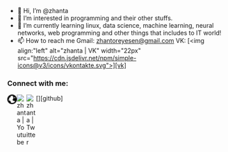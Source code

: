 - 👋 Hi, I’m @zhanta
- 👀 I’m interested in programming and their other stuffs.
- 🌱 I’m currently learning linux, data science, machine learning, neural networks, web programming and other things that includes to IT world!
- 📫 How to reach me Gmail: zhantoreyesen@gmail.com VK: [<img align:"left" alt="zhanta | VK" width="22px" src="https://cdn.jsdelivr.net/npm/simple-icons@v3/icons/vkontakte.svg">][vk]

### Connect with me:
[<img align="left" alt="zhanta" width="22px" src="https://raw.githubusercontent.com/iconic/open-iconic/master/svg/globe.svg" />][github]
[<img align="left" alt="zhanta | Youtube" width="22px" src="https://cdn.jsdelivr.net/npm/simple-icons@v3/icons/youtube.svg" />][youtube]
[<img align="left" alt="zhanta | Twitter" width="22px" src="https://cdn.jsdelivr.net/npm/simple-icons@v3/icons/twitter.svg" />][twitter]


[gihub]: https://github.com/zhanta
[youtube]: https://www.youtube.com/channel/UCHmYAq2avlakNOav9Na4m2g
[twitter]: https://twitter.com/bachozhan
[vk]: https://www.vk.com/zickit01

<!---
zhanta/zhanta is a ✨ special ✨ repository because its `README.md` (this file) appears on your GitHub profile.
You can click the Preview link to take a look at your changes.
--->
